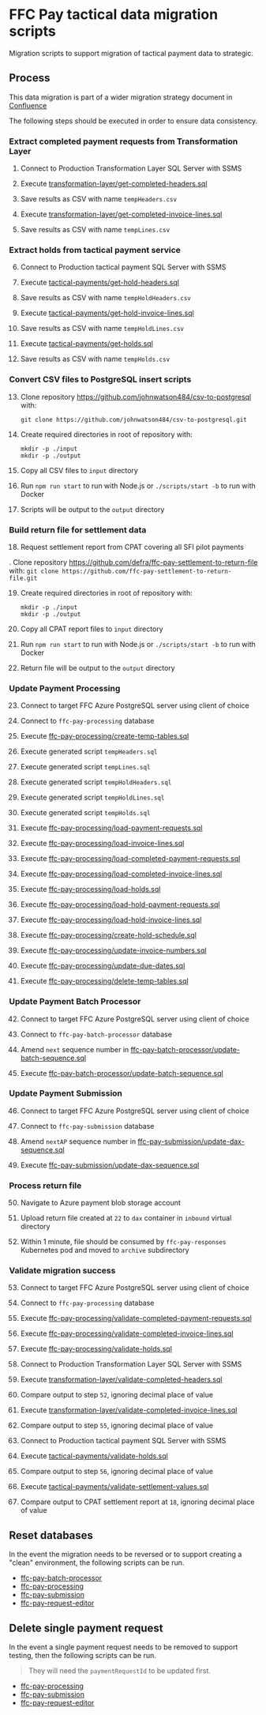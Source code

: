 # FFC Pay tactical data migration scripts
Migration scripts to support migration of tactical payment data to strategic.

## Process
This data migration is part of a wider migration strategy document in [Confluence](https://eaflood.atlassian.net/wiki/spaces/SFI/pages/3825860623/Tactical+to+strategic+payment+service+migration+plan)

The following steps should be executed in order to ensure data consistency.

### Extract completed payment requests from Transformation Layer

1. Connect to Production Transformation Layer SQL Server with SSMS

2. Execute [transformation-layer/get-completed-headers.sql](transformation-layer/get-completed-headers.sql)

3. Save results as CSV with name `tempHeaders.csv`

4. Execute [transformation-layer/get-completed-invoice-lines.sql](transformation-layer/get-completed-invoice-lines.sql)

5. Save results as CSV with name `tempLines.csv`

### Extract holds from tactical payment service

6. Connect to Production tactical payment SQL Server with SSMS

7. Execute [tactical-payments/get-hold-headers.sql](tactical-payments/get-hold-headers.sql)

8. Save results as CSV with name `tempHoldHeaders.csv`

9.  Execute [tactical-payments/get-hold-invoice-lines.sql](tactical-payments/get-hold-invoice-lines.sql)

10. Save results as CSV with name `tempHoldLines.csv`

11. Execute [tactical-payments/get-holds.sql](tactical-payments/get-holds.sql)

12. Save results as CSV with name `tempHolds.csv`

### Convert CSV files to PostgreSQL insert scripts
13. Clone repository https://github.com/johnwatson484/csv-to-postgresql with:
     ```
     git clone https://github.com/johnwatson484/csv-to-postgresql.git
     ```

14. Create required directories in root of repository with:
    ```
    mkdir -p ./input
    mkdir -p ./output
    ```

15. Copy all CSV files to `input` directory

16. Run `npm run start` to run with Node.js or `./scripts/start -b` to run with Docker

17. Scripts will be output to the `output` directory

### Build return file for settlement data

18. Request settlement report from CPAT covering all SFI pilot payments

. Clone repository https://github.com/defra/ffc-pay-settlement-to-return-file with:
     ```
     git clone https://github.com/ffc-pay-settlement-to-return-file.git
     ```

19. Create required directories in root of repository with:
    ```
    mkdir -p ./input
    mkdir -p ./output
    ```

20. Copy all CPAT report files to `input` directory

21. Run `npm run start` to run with Node.js or `./scripts/start -b` to run with Docker
   
22. Return file will be output to the `output` directory

### Update Payment Processing

23. Connect to target FFC Azure PostgreSQL server using client of choice

24. Connect to `ffc-pay-processing` database

25. Execute [ffc-pay-processing/create-temp-tables.sql](ffc-pay-processing/create-temp-tables.sql)

26. Execute generated script `tempHeaders.sql`

27. Execute generated script `tempLines.sql`

28. Execute generated script `tempHoldHeaders.sql`

29. Execute generated script `tempHoldLines.sql`

30. Execute generated script `tempHolds.sql`

31. Execute [ffc-pay-processing/load-payment-requests.sql](ffc-pay-processing/load-payment-requests.sql)

32. Execute [ffc-pay-processing/load-invoice-lines.sql](ffc-pay-processing/load-invoice-lines.sql)

33. Execute [ffc-pay-processing/load-completed-payment-requests.sql](ffc-pay-processing/load-completed-payment-requests.sql)

34. Execute [ffc-pay-processing/load-completed-invoice-lines.sql](ffc-pay-processing/load-completed-invoice-lines.sql)

35. Execute [ffc-pay-processing/load-holds.sql](ffc-pay-processing/load-holds.sql)

36. Execute [ffc-pay-processing/load-hold-payment-requests.sql](ffc-pay-processing/load-hold-payment-requests.sql)

37. Execute [ffc-pay-processing/load-hold-invoice-lines.sql](ffc-pay-processing/load-hold-invoice-lines.sql)

38. Execute [ffc-pay-processing/create-hold-schedule.sql](ffc-pay-processing/create-hold-schedule.sql)

39. Execute [ffc-pay-processing/update-invoice-numbers.sql](ffc-pay-processing/update-invoice-numbers.sql)

40. Execute [ffc-pay-processing/update-due-dates.sql](ffc-pay-processing/update-due-dates.sql)

41. Execute [ffc-pay-processing/delete-temp-tables.sql](ffc-pay-processing/delete-temp-tables.sql)

### Update Payment Batch Processor

42. Connect to target FFC Azure PostgreSQL server using client of choice

43. Connect to `ffc-pay-batch-processor` database

44. Amend `next` sequence number in [ffc-pay-batch-processor/update-batch-sequence.sql](ffc-pay-batch-processor/update-batch-sequence.sql)

45. Execute [ffc-pay-batch-processor/update-batch-sequence.sql](ffc-pay-batch-processor/update-batch-sequence.sql)

### Update Payment Submission

46. Connect to target FFC Azure PostgreSQL server using client of choice

47. Connect to `ffc-pay-submission` database

48. Amend `nextAP` sequence number in [ffc-pay-submission/update-dax-sequence.sql](ffc-pay-submission/update-dax-sequence.sql)

49. Execute [ffc-pay-submission/update-dax-sequence.sql](ffc-pay-submission/update-dax-sequence.sql)

### Process return file

50. Navigate to Azure payment blob storage account

51. Upload return file created at `22` to `dax` container in `inbound` virtual directory

52. Within 1 minute, file should be consumed by `ffc-pay-responses` Kubernetes pod and moved to `archive` subdirectory

### Validate migration success

53. Connect to target FFC Azure PostgreSQL server using client of choice

54. Connect to `ffc-pay-processing` database

55. Execute [ffc-pay-processing/validate-completed-payment-requests.sql](ffc-pay-processing/validate-completed-payment-requests.sql)

56. Execute [ffc-pay-processing/validate-completed-invoice-lines.sql](ffc-pay-processing/validate-completed-invoice-lines.sql)

57. Execute [ffc-pay-processing/validate-holds.sql](ffc-pay-processing/validate-holds.sql)

58. Connect to Production Transformation Layer SQL Server with SSMS

59. Execute [transformation-layer/validate-completed-headers.sql](transformation-layer/validate-completed-headers.sql)

60. Compare output to step `52`, ignoring decimal place of value

61. Execute [transformation-layer/validate-completed-invoice-lines.sql](transformation-layer/validate-completed-invoice-lines.sql)

62. Compare output to step `55`, ignoring decimal place of value

63. Connect to Production tactical payment SQL Server with SSMS

64. Execute [tactical-payments/validate-holds.sql](tactical-payments/validate-holds.sql)

65. Compare output to step `56`, ignoring decimal place of value

66. Execute [tactical-payments/validate-settlement-values.sql](ffc-pay-processing/validate-settlement-values.sql)

67. Compare output to CPAT settlement report at `18`, ignoring decimal place of value

## Reset databases

In the event the migration needs to be reversed or to support creating a "clean" environment, the following scripts can be run.

- [ffc-pay-batch-processor](ffc-pay-batch-processor/reset.sql)
- [ffc-pay-processing](ffc-pay-processing/reset.sql)
- [ffc-pay-submission](ffc-pay-submission/reset.sql)
- [ffc-pay-request-editor](ffc-pay-request-editor/reset.sql)

## Delete single payment request

In the event a single payment request needs to be removed to support testing, then the following scripts can be run.

> They will need the `paymentRequestId` to be updated first.

- [ffc-pay-processing](ffc-pay-processing/delete-payment-request.sql)
- [ffc-pay-submission](ffc-pay-submission/delete-payment-request.sql)
- [ffc-pay-request-editor](ffc-pay-request-editor/delete-payment-request.sql)
